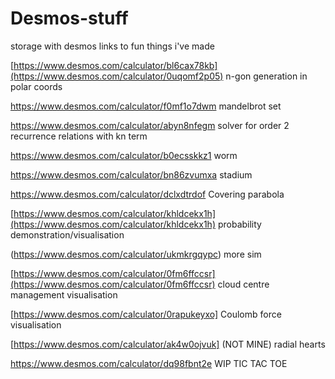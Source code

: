 # Desmos-stuff
storage with desmos links to fun things i've made

[https://www.desmos.com/calculator/bl6cax78kb](https://www.desmos.com/calculator/0uqomf2p05)
n-gon generation in polar coords

https://www.desmos.com/calculator/f0mf1o7dwm
mandelbrot set

https://www.desmos.com/calculator/abyn8nfegm
solver for order 2 recurrence relations with kn term

https://www.desmos.com/calculator/b0ecsskkz1
worm

https://www.desmos.com/calculator/bn86zvumxa
stadium

https://www.desmos.com/calculator/dclxdtrdof
Covering parabola

[https://www.desmos.com/calculator/khldcekx1h](https://www.desmos.com/calculator/khldcekx1h)
probability demonstration/visualisation

(https://www.desmos.com/calculator/ukmkrgqypc)
more sim

[https://www.desmos.com/calculator/0fm6ffccsr](https://www.desmos.com/calculator/0fm6ffccsr)
cloud centre management visualisation

[https://www.desmos.com/calculator/0rapukeyxo]
Coulomb force visualisation

[https://www.desmos.com/calculator/ak4w0ojvuk]
(NOT MINE) radial hearts

https://www.desmos.com/calculator/dq98fbnt2e
WIP TIC TAC TOE
